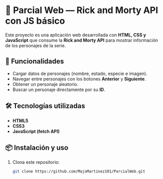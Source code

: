 # 🌌 Parcial Web — Rick and Morty API con JS básico

Este proyecto es una aplicación web desarrollada con **HTML, CSS y JavaScript** que consume la **Rick and Morty API** para mostrar información de los personajes de la serie.

## 🚀 Funcionalidades
- Cargar datos de personajes (nombre, estado, especie e imagen).
- Navegar entre personajes con los botones **Anterior** y **Siguiente**.
- Obtener un personaje aleatorio.
- Buscar un personaje directamente por su **ID**.

## 🛠️ Tecnologías utilizadas
- **HTML5**
- **CSS3**
- **JavaScript (fetch API)**

## 📦 Instalación y uso
1. Clona este repositorio:  
   ```bash
   git clone https://github.com/MajoMartinez101/ParcialWeb.git

